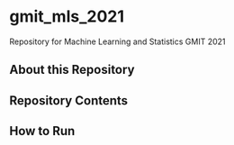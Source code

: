 # gmit_mls_2021
Repository for Machine Learning and Statistics GMIT 2021


## About this Repository


## Repository Contents


## How to Run



